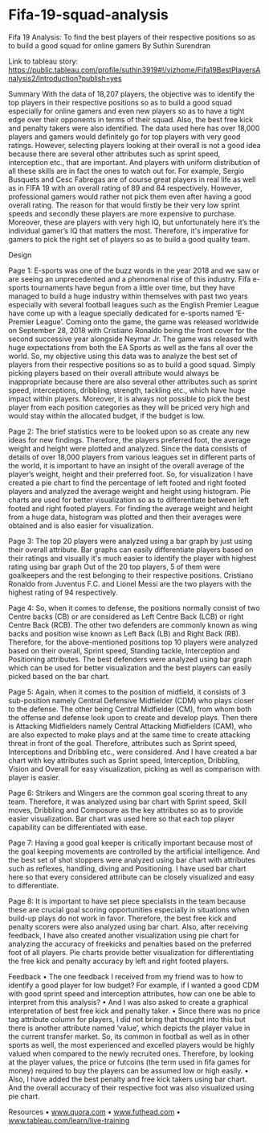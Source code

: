 # Fifa-19-squad-analysis

Fifa 19 Analysis: To find the best players of their respective positions so as to build a good squad for online gamers
By Suthin Surendran

Link to tableau story: https://public.tableau.com/profile/suthin3919#!/vizhome/Fifa19BestPlayersAnalysis2/Introduction?publish=yes


Summary
With the data of 18,207 players, the objective was to identify the top players in their respective positions so as to build a good squad especially for online gamers and even new players so as to have a tight edge over their opponents in terms of their squad. Also, the best free kick and penalty takers were also identified.
The data used here has over 18,000 players and gamers would definitely go for top players with very good ratings. However, selecting players looking at their overall is not a good idea because there are several other attributes such as sprint speed, interception etc., that are important. And players with uniform distribution of all these skills are in fact the ones to watch out for.
For example, Sergio Busquets and Cesc Fabregas are of course great players in real life as well as in FIFA 19 with an overall rating of 89 and 84 respectively. However, professional gamers would rather not pick them even after having a good overall rating. The reason for that would firstly be their very low sprint speeds and secondly these players are more expensive to purchase. Moreover, these are players with very high IQ, but unfortunately here it’s the individual gamer’s IQ that matters the most.
Therefore, it's imperative for gamers to pick the right set of players so as to build a good quality team.

Design

Page 1: E-sports was one of the buzz words in the year 2018 and we saw or are seeing an unprecedented and a phenomenal rise of this industry. Fifa e-sports tournaments have begun from a little over time, but they have managed to build a huge industry within themselves with past two years especially with several football leagues such as the English Premier League have come up with a league specially dedicated for e-sports named ‘E-Premier League’.
Coming onto the game, the game was released worldwide on September 28, 2018 with Cristiano Ronaldo being the front cover for the second successive year alongside Neymar Jr. The game was released with huge expectations from both the EA Sports as well as the fans all over the world.
So, my objective using this data was to analyze the best set of players from their respective positions so as to build a good squad. Simply picking players based on their overall attribute would always be inappropriate because there are also several other attributes such as sprint speed, interceptions, dribbling, strength, tackling etc., which have huge impact within players. Moreover, it is always not possible to pick the best player from each position categories as they will be priced very high and would stay within the allocated budget, if the budget is low.

Page 2: The brief statistics were to be looked upon so as create any new ideas for new findings. Therefore, the players preferred foot, the average weight and height were plotted and analyzed.
Since the data consists of details of over 18,000 players from various leagues set in different parts of the world, it is important to have an insight of the overall average of the player’s weight, height and their preferred foot.
So, for visualization I have created a pie chart to find the percentage of left footed and right footed players and analyzed the average weight and height using histogram.
Pie charts are used for better visualization so as to differentiate between left footed and right footed players. For finding the average weight and height from a huge data, histogram was plotted and then their averages were obtained and is also easier for visualization.

Page 3: The top 20 players were analyzed using a bar graph by just using their overall attribute.
Bar graphs can easily differentiate players based on their ratings and visually it's much easier to identify the player with highest rating using bar graph
Out of the 20 top players, 5 of them were goalkeepers and the rest belonging to their respective positions. Cristiano Ronaldo from Juventus F.C. and Lionel Messi are the two players with the highest rating of 94 respectively.

Page 4: So, when it comes to defense, the positions normally consist of two Centre backs (CB) or are considered as Left Centre Back (LCB) or right Centre Back (RCB). The other two defenders are commonly known as wing backs and position wise known as Left Back (LB) and Right Back (RB).
Therefore, for the above-mentioned positions top 10 players were analyzed based on their overall, Sprint speed, Standing tackle, Interception and Positioning attributes. The best defenders were analyzed using bar graph which can be used for better visualization and the best players can easily picked based on the bar chart.

Page 5: Again, when it comes to the position of midfield, it consists of 3 sub-position namely Central Defensive Midfielder (CDM) who plays closer to the defense. The other being Central Midfielder (CM), from whom both the offense and defense look upon to create and develop plays. Then there is Attacking Midfielders namely Central Attacking Midfielders (CAM), who are also expected to make plays and at the same time to create attacking threat in front of the goal.
Therefore, attributes such as Sprint speed, Interceptions and Dribbling etc., were considered. And I have created a bar chart with key attributes such as Sprint speed, Interception, Dribbling, Vision and Overall for easy visualization, picking as well as comparison with player is easier.

Page 6: Strikers and Wingers are the common goal scoring threat to any team.
Therefore, it was analyzed using bar chart with Sprint speed, Skill moves, Dribbling and Composure as the key attributes so as to provide easier visualization. Bar chart was used here so that each top player capability can be differentiated with ease.

Page 7: Having a good goal keeper is critically important because most of the goal keeping movements are controlled by the artificial intelligence.
And the best set of shot stoppers were analyzed using bar chart with attributes such as reflexes, handling, diving and Positioning. I have used bar chart here so that every considered attribute can be closely visualized and easy to differentiate.

Page 8: It is important to have set piece specialists in the team because these are crucial goal scoring opportunities especially in situations when build-up plays do not work in favor. Therefore, the best free kick and penalty scorers were also analyzed using bar chart.
Also, after receiving feedback, I have also created another visualization using pie chart for analyzing the accuracy of freekicks and penalties based on the preferred foot of all players. Pie charts provide better visualization for differentiating the free kick and penalty accuracy by left and right footed players.

Feedback
• The one feedback I received from my friend was to how to identify a good player for low budget? For example, if I wanted a good CDM with good sprint speed and interception attributes, how can one be able to interpret from this analysis?
• And I was also asked to create a graphical interpretation of best free kick and penalty taker.
• Since there was no price tag attribute column for players, I did not bring that thought into this but there is another attribute named ‘value’, which depicts the player value in the current transfer market. So, its common in football as well as in other sports as well, the most experienced and excelled players would be highly valued when compared to the newly recruited ones. Therefore, by looking at the player values, the price or futcoins (the term used in fifa games for money) required to buy the players can be assumed low or high easily.
• Also, I have added the best penalty and free kick takers using bar chart. And the overall accuracy of their respective foot was also visualized using pie chart.


Resources
• www.quora.com
• www.futhead.com
• www.tableau.com/learn/live-training
